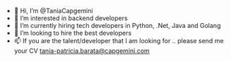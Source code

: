 - 👋 Hi, I’m @TaniaCapgemini
- 👀 I’m interested in backend developers
- 🌱 I’m currently hiring tech developers in Python, .Net, Java and Golang
- 💞️ I’m looking to hire the best developers
- 📫 If you are the talent/developer that I am looking for .. please send me your CV  tania-patricia.barata@capgemini.com

<!---
TaniaCapgemini/TaniaCapgemini is a ✨ special ✨ repository because its `README.md` (this file) appears on your GitHub profile.
You can click the Preview link to take a look at your changes.
--->
